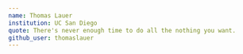 ```yaml
---
name: Thomas Lauer
institution: UC San Diego
quote: There's never enough time to do all the nothing you want.
github_user: thomaslauer
---
```

